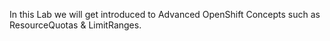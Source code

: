 In this Lab we will get introduced to Advanced OpenShift Concepts such as ResourceQuotas & LimitRanges.